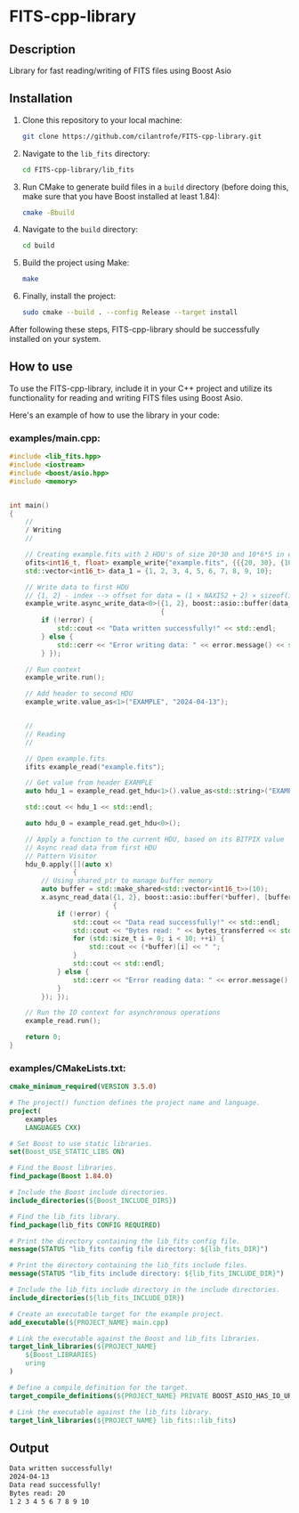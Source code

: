 # FITS-cpp-library

## Description

Library for fast reading/writing of FITS files using Boost Asio

## Installation

1. Clone this repository to your local machine:

    ```bash
    git clone https://github.com/cilantrofe/FITS-cpp-library.git
    ```

2. Navigate to the `lib_fits` directory:

    ```bash
    cd FITS-cpp-library/lib_fits
    ```

3. Run CMake to generate build files in a `build` directory (before doing this, make sure that you have Boost installed at least 1.84):

    ```bash
    cmake -Bbuild
    ```

4. Navigate to the `build` directory:

    ```bash
    cd build
    ```

5. Build the project using Make:

    ```bash
    make
    ```

6. Finally, install the project:

    ```bash
    sudo cmake --build . --config Release --target install
    ```

After following these steps, FITS-cpp-library should be successfully installed on your system.

## How to use

To use the FITS-cpp-library, include it in your C++ project and utilize its functionality for reading and writing FITS files using Boost Asio.

Here's an example of how to use the library in your code:

### examples/main.cpp:
```cpp
#include <lib_fits.hpp>
#include <iostream>
#include <boost/asio.hpp>
#include <memory>


int main()
{
    //
    / Writing
    //

    // Creating example.fits with 2 HDU's of size 20*30 and 10*6*5 in examples/build
    ofits<int16_t, float> example_write{"example.fits", {{{20, 30}, {10, 6, 5}}}};
    std::vector<int16_t> data_1 = {1, 2, 3, 4, 5, 6, 7, 8, 9, 10};

    // Write data to first HDU
    // {1, 2} - index --> offset for data = (1 × NAXIS2 + 2) × sizeof(int16_t) = 32 × 2 = 64 relative to current HDU in data block
    example_write.async_write_data<0>({1, 2}, boost::asio::buffer(data_1), [](const boost::system::error_code &error, std::size_t bytes_transferred)
                                      {
        if (!error) {
            std::cout << "Data written successfully!" << std::endl;
        } else {
            std::cerr << "Error writing data: " << error.message() << std::endl;
        } });

    // Run context
    example_write.run();

    // Add header to second HDU
    example_write.value_as<1>("EXAMPLE", "2024-04-13");


    //
    // Reading
    //

    // Open example.fits
    ifits example_read("example.fits");

    // Get value from header EXAMPLE
    auto hdu_1 = example_read.get_hdu<1>().value_as<std::string>("EXAMPLE");

    std::cout << hdu_1 << std::endl;

    auto hdu_0 = example_read.get_hdu<0>();

    // Apply a function to the current HDU, based on its BITPIX value
    // Async read data from first HDU
    // Pattern Visitor
    hdu_0.apply([](auto x)
                {
        // Using shared_ptr to manage buffer memory
        auto buffer = std::make_shared<std::vector<int16_t>>(10);
        x.async_read_data({1, 2}, boost::asio::buffer(*buffer), [buffer](const boost::system::error_code &error, std::size_t bytes_transferred)
                          {
            if (!error) {
                std::cout << "Data read successfully!" << std::endl;
                std::cout << "Bytes read: " << bytes_transferred << std::endl;
                for (std::size_t i = 0; i < 10; ++i) {
                    std::cout << (*buffer)[i] << " ";
                }
                std::cout << std::endl;
            } else {
                std::cerr << "Error reading data: " << error.message() << std::endl;
            }
        }); });

    // Run the IO context for asynchronous operations
    example_read.run();

    return 0;
}
```

### examples/CMakeLists.txt:
```cmake
cmake_minimum_required(VERSION 3.5.0)

# The project() function defines the project name and language.
project(
    examples 
    LANGUAGES CXX)

# Set Boost to use static libraries.
set(Boost_USE_STATIC_LIBS ON)

# Find the Boost libraries.
find_package(Boost 1.84.0)

# Include the Boost include directories.
include_directories(${Boost_INCLUDE_DIRS})

# Find the lib_fits library.
find_package(lib_fits CONFIG REQUIRED)

# Print the directory containing the lib_fits config file.
message(STATUS "lib_fits config file directory: ${lib_fits_DIR}")

# Print the directory containing the lib_fits include files.
message(STATUS "lib_fits include directory: ${lib_fits_INCLUDE_DIR}")

# Include the lib_fits include directory in the include directories.
include_directories(${lib_fits_INCLUDE_DIR})

# Create an executable target for the example project.
add_executable(${PROJECT_NAME} main.cpp)

# Link the executable against the Boost and lib_fits libraries.
target_link_libraries(${PROJECT_NAME}
    ${Boost_LIBRARIES}
    uring
)

# Define a compile definition for the target.
target_compile_definitions(${PROJECT_NAME} PRIVATE BOOST_ASIO_HAS_IO_URING)

# Link the executable against the lib_fits library.
target_link_libraries(${PROJECT_NAME} lib_fits::lib_fits)
```

## Output
```bash
Data written successfully!
2024-04-13
Data read successfully!
Bytes read: 20
1 2 3 4 5 6 7 8 9 10 
```

